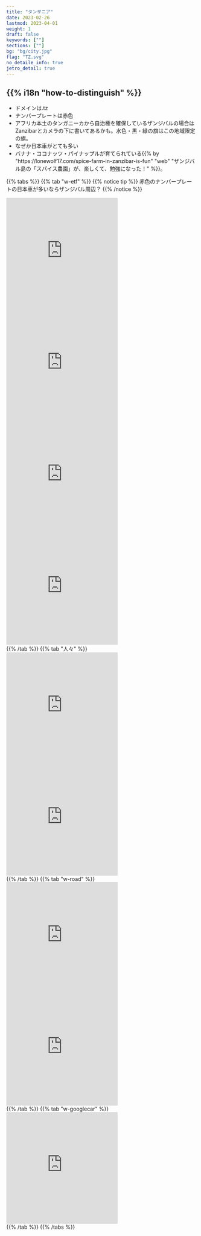 ```yaml
---
title: "タンザニア"
date: 2023-02-26
lastmod: 2023-04-01
weight: 1
draft: false
keywords: [""]
sections: [""]
bg: "bg/city.jpg"
flag: "TZ.svg"
no_detaile_info: true
jetro_detail: true
---
```


<div class="main-desciption country-description">
    <h2 class="section-title">{{% i18n "how-to-distinguish" %}}</h2>
    <ul class="rule-list">
        <li>ドメインは<span class="quiz">.tz</span></li>
        <li>ナンバープレートは<span class="quiz">赤色</span></li>
        <li>アフリカ本土のタンガニーカから自治権を確保しているザンジバルの場合はZanzibarとカメラの下に書いてあるかも。水色・黒・緑の旗はこの地域限定の旗。</li>
        <li class="no-evidence">なぜか日本車がとても多い</li>
        <li class="no-evidence">バナナ・ココナッツ・パイナップルが育てられている{{% by "https://lonewolf17.com/spice-farm-in-zanzibar-is-fun" "web" "ザンジバル島の「スパイス農園」が、楽しくて、勉強になった！" %}}。</li>
    </ul>
</div>

{{% tabs  %}}
{{% tab "w-etf" %}}
{{% notice tip %}}
<span class="quiz">赤色</span>のナンバープレートの日本車が多いならザンジバル周辺？
{{% /notice %}}
<div class="googlemap-if">
<iframe src="https://www.google.com/maps/embed?pb=!4v1680527478873!6m8!1m7!1sCAoSLEFGMVFpcE5fYnBWcnpicnVBd0w0TmotVFBqNzRINkJBOU1tRE9yLVBweTNq!2m2!1d-5.245772456308569!2d39.76819274101717!3f179.59092317321551!4f-12.329262287670431!5f3.325193203789971" width="295" height="295" style="border:0;" allowfullscreen="" loading="lazy" referrerpolicy="no-referrer-when-downgrade"></iframe>
<iframe src="https://www.google.com/maps/embed?pb=!4v1680527577696!6m8!1m7!1sCAoSLEFGMVFpcE1fVDl2NGZSVmtMX1IyN2FGY19XOTBmQTEtTGR5cEY2ZTg2LU9W!2m2!1d-5.244072680210863!2d39.76724408447122!3f178.892942891207!4f-28.385270832446487!5f3.10082024557414" width="295" height="295" style="border:0;" allowfullscreen="" loading="lazy" referrerpolicy="no-referrer-when-downgrade"></iframe>
<iframe src="https://www.google.com/maps/embed?pb=!4v1680527766424!6m8!1m7!1sCAoSLEFGMVFpcE9ENElzbmxuNGpmbWZ4WlNVT0kwems2QWxRLU4yZ1ppaHFXNlFD!2m2!1d-5.225206531584002!2d39.77466394768658!3f77.34078804392706!4f-13.272554779346109!5f3.2686841641100943" width="295" height="295" style="border:0;" allowfullscreen="" loading="lazy" referrerpolicy="no-referrer-when-downgrade"></iframe>
<iframe src="https://www.google.com/maps/embed?pb=!4v1680527882129!6m8!1m7!1sCAoSLEFGMVFpcE1aQmpaZXNybWpzOGpwa0MtSE92YTBiTUdpUHVrVmZEMVVwRWZt!2m2!1d-5.242579508995839!2d39.76789900412926!3f253.48767241880745!4f-15.592865941354532!5f3.215964657252985" width="295" height="295" style="border:0;" allowfullscreen="" loading="lazy" referrerpolicy="no-referrer-when-downgrade"></iframe>
</div>
{{% /tab %}}
{{% tab "人々" %}}
<div class="googlemap-if">
<iframe src="https://www.google.com/maps/embed?pb=!4v1680527408826!6m8!1m7!1sCAoSLEFGMVFpcFBKeEJFTzFDWEZCSEZuc09TT3pZRlJKWml5OVpTVTJUMHNkbVh1!2m2!1d-5.246945421739359!2d39.76931674121288!3f11.493215953810735!4f-4.637225026354926!5f3.325193203789971" width="295" height="295" style="border:0;" allowfullscreen="" loading="lazy" referrerpolicy="no-referrer-when-downgrade"></iframe>
<iframe src="https://www.google.com/maps/embed?pb=!4v1680576210786!6m8!1m7!1sCAoSLEFGMVFpcE5KZXJ2M2FYWGh2Y0tteXp1STliMEk4RDA3aWdJYldVNnRHdndf!2m2!1d-5.247317166542542!2d39.76974236245915!3f77.23335088781994!4f-18.856992860924464!5f1.6905312204364065" width="295" height="295" style="border:0;" allowfullscreen="" loading="lazy" referrerpolicy="no-referrer-when-downgrade"></iframe>
</div>
{{% /tab %}}
{{% tab "w-road" %}}
<div class="googlemap-if">
<iframe src="https://www.google.com/maps/embed?pb=!4v1680527621633!6m8!1m7!1sCAoSLEFGMVFpcE5NM2xCaHRGSWNFN2NSaG1yRFdRX3NRMmFKd1JVNl82V1cxRjhk!2m2!1d-6.196238728958734!2d39.37024436406515!3f55.28767997742629!4f-7.690772798393496!5f3.065199942158073" width="295" height="295" style="border:0;" allowfullscreen="" loading="lazy" referrerpolicy="no-referrer-when-downgrade"></iframe>
<iframe src="https://www.google.com/maps/embed?pb=!4v1680528215257!6m8!1m7!1sCAoSLEFGMVFpcFB1S2lrZzRNQjEtQmdUVVZEV204TDlYWEpRV1hublczbFNTRnN3!2m2!1d-5.242627143259523!2d39.76787754563919!3f64.56926166628209!4f-22.656535060453365!5f2.7437540294776634" width="295" height="295" style="border:0;" allowfullscreen="" loading="lazy" referrerpolicy="no-referrer-when-downgrade"></iframe>
</div>
{{% /tab %}}
{{% tab "w-googlecar" %}}
<div class="googlemap-if">
<iframe src="https://www.google.com/maps/embed?pb=!4v1680527231651!6m8!1m7!1sCAoSLEFGMVFpcE14ZUNmQ3dXTWZodkE0aU5ack8wUXlWc0tUR28yVnZFYkhicnRM!2m2!1d-6.162393877933622!2d39.18769980767328!3f358.902809115086!4f-89!5f0.4000000000000002" width="295" height="295" style="border:0;" allowfullscreen="" loading="lazy" referrerpolicy="no-referrer-when-downgrade"></iframe>
</div>
{{% /tab %}}
{{% /tabs %}}
